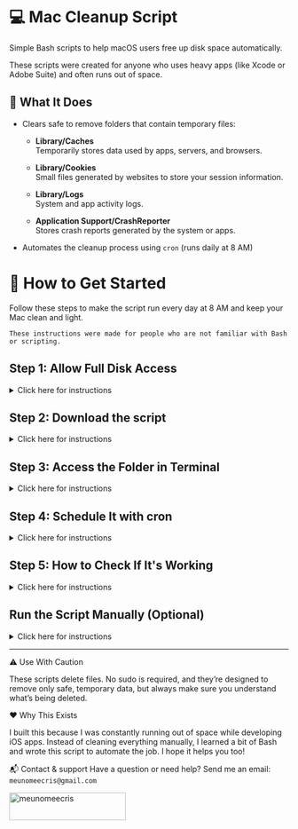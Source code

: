 # 💻 Mac Cleanup Script

Simple Bash scripts to help macOS users free up disk space automatically.

These scripts were created for anyone who uses heavy apps (like Xcode or Adobe Suite) and often runs out of space.


## 🧹 What It Does

- Clears safe to remove folders that contain temporary files:
  - **Library/Caches**  
    Temporarily stores data used by apps, servers, and browsers.
  
  - **Library/Cookies**  
    Small files generated by websites to store your session information.
  
  - **Library/Logs**  
    System and app activity logs.

  - **Application Support/CrashReporter**  
    Stores crash reports generated by the system or apps.

- Automates the cleanup process using `cron` (runs daily at 8 AM)



# 🚀 How to Get Started
Follow these steps to make the script run every day at 8 AM and keep your Mac clean and light.

`These instructions were made for people who are not familiar with Bash or scripting.`

## Step 1: Allow Full Disk Access

<details> <summary>Click here for instructions</summary> <br>
  
To allow the `Terminal` to access protected folders:

1. Go to `` > `System Settings ` > `Privacy & Security` > `Full Disk Access`
2. Click the `+` button and add `Terminal` (or iTerm, if you're using it)

</details>


## Step 2: Download the script 

<details> <summary>Click here for instructions</summary> <br>
  
Download the script.
  - Create a folder on your Desktop called `mac-cleanup-script`
  - [Download all the files](https://drive.google.com/drive/folders/1jfAIF0ZACpmObdtEb8p_frgR9k4AFeN_?usp=sharing)
  - Move the files into the `mac-cleanup-script` folder
    
</details>

## Step 3: Access the Folder in Terminal
<details> <summary>Click here for instructions</summary> <br>

1. Open the Terminal:
   - Press `⌘ + Space` and type `Terminal`
2. Access your folder using:
   ```bash
   cd ~/Desktop/mac-cleanup-script
   ```
3. Make the script executable:
  ```bash
  chmod +x clean_mac.sh
  ```

</details>

## Step 4: Schedule It with cron
<details> <summary>Click here for instructions</summary> <br>
  
1. In `Terminal`, open your crontab:
```bash
crontab -e
```
2. To know you mac's name:
```bash
  whoami
```
3. Add this line at the bottom (replace the `yourusername` to where your script is saved):
```bash
0 8 * * * /Users/yourusername/Desktop/mac-cleanup-script/clean_mac.sh
```

   
3. Save and exit:
As default you are using your terminal in Zhs:
  - Press `esc`
  - Press `Shift` + `:`
  - Write `wq` to exit

If your terminal uses Bash:
 - `Ctrl + O` to save
 - `Enter` to confirm
 - `Ctrl + X` to exit
   

4. If it worked, you should see this message:
   `crontab: installing new crontab`

</details>

## Step 5: How to Check If It's Working
<details> <summary>Click here for instructions</summary> <br>
  
  - Open the `clean_log.txt` file in your script folder
  - If the script has run, it will write a summary here
  - If is empty, try to run the script manually

</details>

## Run the Script Manually (Optional)
<details> <summary>Click here for instructions</summary> <br>
  
1. Open the Terminal
2. Acess the `mac-cleanup-script` folder
   ```bash
   cd ~/Desktop/mac-cleanup-script
   ```
4. Run the line
  ```bash
  ./clean_mac.sh
  ```
3. Then check your `clean_log.txt.` file to confirm it worked

</details>


___

⚠️ Use With Caution

These scripts delete files. No sudo is required, and they’re designed to remove only safe, temporary data, but always make sure you understand what’s being deleted.


❤️ Why This Exists

I built this because I was constantly running out of space while developing iOS apps. Instead of cleaning everything manually, I learned a bit of Bash and wrote this script to automate the job. I hope it helps you too!


📬 Contact & support 
Have a question or need help?
Send me an email: `meunomeecris@gmail.com`

<p><a href="https://www.buymeacoffee.com/meunomeecris"> <img align="left" src="https://cdn.buymeacoffee.com/buttons/v2/default-yellow.png" height="50" width="210" alt="meunomeecris" /></a></p>


